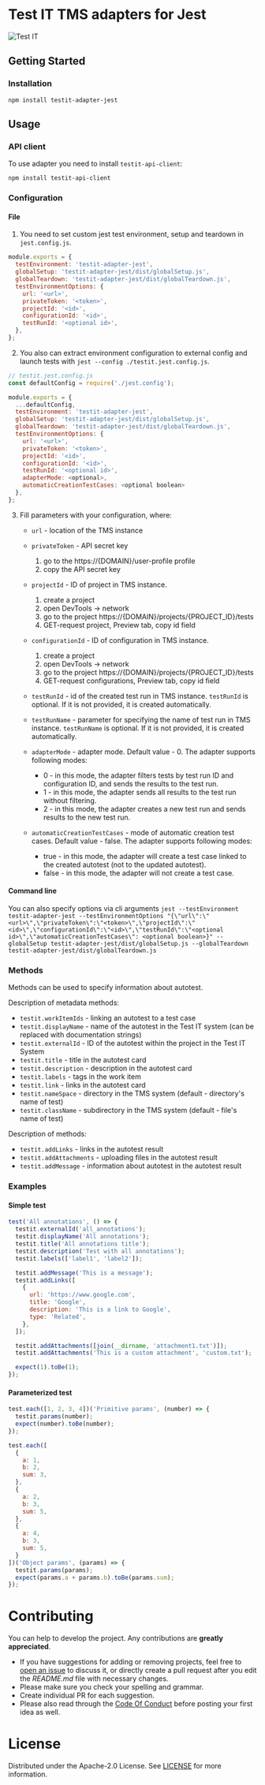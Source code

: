 # Test IT TMS adapters for Jest
![Test IT](https://raw.githubusercontent.com/testit-tms/adapters-js/master/images/banner.png)

## Getting Started

### Installation
```
npm install testit-adapter-jest
```

## Usage

### API client

To use adapter you need to install `testit-api-client`:
```
npm install testit-api-client
```

### Configuration

#### File

1. You need to set custom jest test environment, setup and teardown in `jest.config.js`.

```js
module.exports = {
  testEnvironment: 'testit-adapter-jest',
  globalSetup: 'testit-adapter-jest/dist/globalSetup.js',
  globalTeardown: 'testit-adapter-jest/dist/globalTeardown.js',
  testEnvironmentOptions: {
    url: '<url>',
    privateToken: '<token>',
    projectId: '<id>',
    configurationId: '<id>',
    testRunId: '<optional id>',
  },
};
```

2. You also can extract environment configuration to external config and launch tests with `jest --config ./testit.jest.config.js`.

```js
// testit.jest.config.js
const defaultConfig = require('./jest.config');

module.exports = {
  ...defaultConfig,
  testEnvironment: 'testit-adapter-jest',
  globalSetup: 'testit-adapter-jest/dist/globalSetup.js',
  globalTeardown: 'testit-adapter-jest/dist/globalTeardown.js',
  testEnvironmentOptions: {
    url: '<url>',
    privateToken: '<token>',
    projectId: '<id>',
    configurationId: '<id>',
    testRunId: '<optional id>',
    adapterMode: <optional>,
    automaticCreationTestCases: <optional boolean>
  },
};
```

3. Fill parameters with your configuration, where:  
    * `url` - location of the TMS instance  
      
    * `privateToken` - API secret key
        1. go to the https://{DOMAIN}/user-profile profile
        2. copy the API secret key
    
    * `projectId` - ID of project in TMS instance.
    
        1. create a project
        2. open DevTools -> network
        3. go to the project https://{DOMAIN}/projects/{PROJECT_ID}/tests
        4. GET-request project, Preview tab, copy id field  
    
    * `configurationId` - ID of configuration in TMS instance.
    
        1. create a project  
        2. open DevTools -> network  
        3. go to the project https://{DOMAIN}/projects/{PROJECT_ID}/tests  
        4. GET-request configurations, Preview tab, copy id field  
    
    * `testRunId` - id of the created test run in TMS instance. `testRunId` is optional. If it is not provided, it is created automatically.  
      
    * `testRunName` - parameter for specifying the name of test run in TMS instance. `testRunName` is optional. If it is not provided, it is created automatically.  

    * `adapterMode` - adapter mode. Default value - 0. The adapter supports following modes:
      * 0 - in this mode, the adapter filters tests by test run ID and configuration ID, and sends the results to the test run.
      * 1 - in this mode, the adapter sends all results to the test run without filtering.
      * 2 - in this mode, the adapter creates a new test run and sends results to the new test run.
    
    * `automaticCreationTestCases` - mode of automatic creation test cases. Default value - false. The adapter supports following modes:
       * true - in this mode, the adapter will create a test case linked to the created autotest (not to the updated autotest).
       * false - in this mode, the adapter will not create a test case.

#### Command line

You can also specify options via cli arguments `jest --testEnvironment testit-adapter-jest --testEnvironmentOptions "{\"url\":\"<url>\",\"privateToken\":\"<token>\",\"projectId\":\"<id>\",\"configurationId\":\"<id>\",\"testRunId\":\"<optional id>\",\"automaticCreationTestCases\": <optional boolean>}" --globalSetup testit-adapter-jest/dist/globalSetup.js --globalTeardown testit-adapter-jest/dist/globalTeardown.js`


### Methods

Methods can be used to specify information about autotest.

Description of metadata methods:
- `testit.workItemIds` - linking an autotest to a test case
- `testit.displayName` - name of the autotest in the Test IT system (can be replaced with documentation strings)
- `testit.externalId` - ID of the autotest within the project in the Test IT System
- `testit.title` - title in the autotest card
- `testit.description` - description in the autotest card
- `testit.labels` - tags in the work item
- `testit.link` - links in the autotest card
- `testit.nameSpace` - directory in the TMS system (default - directory's name of test)
- `testit.className` - subdirectory in the TMS system (default - file's name of test)

Description of methods:
- `testit.addLinks` - links in the autotest result
- `testit.addAttachments` - uploading files in the autotest result
- `testit.addMessage` - information about autotest in the autotest result

### Examples

#### Simple test
```js
test('All annotations', () => {
  testit.externalId('all_annotations');
  testit.displayName('All annotations');
  testit.title('All annotations title');
  testit.description('Test with all annotations');
  testit.labels(['label1', 'label2']);

  testit.addMessage('This is a message');
  testit.addLinks([
    {
      url: 'https://www.google.com',
      title: 'Google',
      description: 'This is a link to Google',
      type: 'Related',
    },
  ]);

  testit.addAttachments([join(__dirname, 'attachment1.txt')]);
  testit.addAttachments('This is a custom attachment', 'custom.txt');

  expect(1).toBe(1);
});
```

#### Parameterized test
```js
test.each([1, 2, 3, 4])('Primitive params', (number) => {
  testit.params(number);
  expect(number).toBe(number);
});

test.each([
  {
    a: 1,
    b: 2,
    sum: 3,
  },
  {
    a: 2,
    b: 3,
    sum: 5,
  },
  {
    a: 4,
    b: 3,
    sum: 5,
  }
])('Object params', (params) => {
  testit.params(params);
  expect(params.a + params.b).toBe(params.sum);
});
```


# Contributing

You can help to develop the project. Any contributions are **greatly appreciated**.

* If you have suggestions for adding or removing projects, feel free to [open an issue](https://github.com/testit-tms/adapters-js/issues/new) to discuss it, or directly create a pull request after you edit the *README.md* file with necessary changes.
* Please make sure you check your spelling and grammar.
* Create individual PR for each suggestion.
* Please also read through the [Code Of Conduct](https://github.com/testit-tms/adapters-js/blob/master/CODE_OF_CONDUCT.md) before posting your first idea as well.

# License

Distributed under the Apache-2.0 License. See [LICENSE](https://github.com/testit-tms/adapters-js/blob/master/LICENSE.md) for more information.

